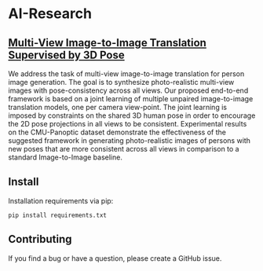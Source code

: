 # AI-Research
## [Multi-View Image-to-Image Translation Supervised by 3D Pose](./readme.md)


We address the task of multi-view image-to-image translation for person image generation. The goal is to synthesize photo-realistic multi-view images with pose-consistency across all views. Our proposed end-to-end framework is based on a joint learning of multiple unpaired image-to-image translation models, one per camera view-point. The joint learning is imposed by constraints on the shared 3D human pose in order to encourage the 2D pose projections in all views to be consistent. Experimental results on the CMU-Panoptic dataset demonstrate the effectiveness of the suggested framework in generating photo-realistic images of persons with new poses that are more consistent across all views in comparison to a standard Image-to-Image baseline.


## Install
Installation requirements via pip:
```
pip install requirements.txt
```

## Contributing
If you find a bug or have a question, please create a GitHub issue.

